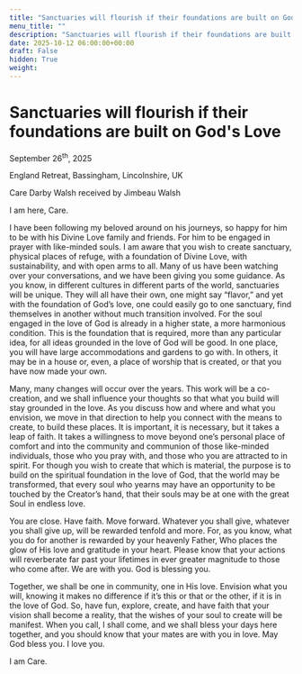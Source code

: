 ```yaml
---
title: "Sanctuaries will flourish if their foundations are built on God's Love"
menu_title: ""
description: "Sanctuaries will flourish if their foundations are built on God's Love"
date: 2025-10-12 06:00:00+00:00
draft: False
hidden: True
weight:
---
```

# Sanctuaries will flourish if their foundations are built on God's Love

September 26<sup>th</sup>, 2025

England Retreat, Bassingham, Lincolnshire, UK

Care Darby Walsh received by Jimbeau Walsh

I am here, Care.

I have been following my beloved around on his journeys, so happy for him to be with his Divine Love family and friends. For him to be engaged in prayer with like-minded souls. I am aware that you wish to create sanctuary, physical places of refuge, with a foundation of Divine Love, with sustainability, and with open arms to all. Many of us have been watching over your conversations, and we have been giving you some guidance. As you know, in different cultures in different parts of the world, sanctuaries will be unique. They will all have their own, one might say “flavor,” and yet with the foundation of God’s love, one could easily go to one sanctuary, find themselves in another without much transition involved. For the soul engaged in the love of God is already in a higher state, a more harmonious condition. This is the foundation that is required, more than any particular idea, for all ideas grounded in the love of God will be good. In one place, you will have large accommodations and gardens to go with. In others, it may be in a house or, even, a place of worship that is created, or that you have now made your own.

Many, many changes will occur over the years. This work will be a co-creation, and we shall influence your thoughts so that what you build will stay grounded in the love. As you discuss how and where and what you envision, we move in that direction to help you connect with the means to create, to build these places. It is important, it is necessary, but it takes a leap of faith. It takes a willingness to move beyond one’s personal place of comfort and into the community and communion of those like-minded individuals, those who you pray with, and those who you are attracted to in spirit. For though you wish to create that which is material, the purpose is to build on the spiritual foundation in the love of God, that the world may be transformed, that every soul who yearns may have an opportunity to be touched by the Creator’s hand, that their souls may be at one with the great Soul in endless love.

You are close. Have faith. Move forward. Whatever you shall give, whatever you shall give up, will be rewarded tenfold and more. For, as you know, what you do for another is rewarded by your heavenly Father, Who places the glow of His love and gratitude in your heart. Please know that your actions will reverberate far past your lifetimes in ever greater magnitude to those who come after. We are with you. God is blessing you.

Together, we shall be one in community, one in His love. Envision what you will, knowing it makes no difference if it’s this or that or the other, if it is in the love of God. So, have fun, explore, create, and have faith that your vision shall become a reality, that the wishes of your soul to create will be manifest. When you call, I shall come, and we shall bless your days here together, and you should know that your mates are with you in love. May God bless you. I love you.

I am Care.
